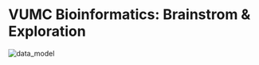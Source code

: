 # VUMC Bioinformatics: Brainstrom & Exploration

![data_model](https://user-images.githubusercontent.com/16658498/84838584-66d5d600-b000-11ea-93ba-f249c3101e5e.png)






